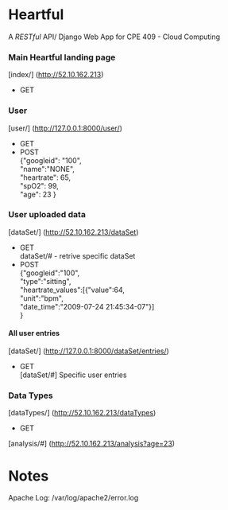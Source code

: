# Heartful

A *RESTful* API/ Django Web App for CPE 409 - Cloud Computing 

### Main Heartful landing page
[index/] (http://52.10.162.213)  
- GET  

### User
[user/] (http://127.0.0.1:8000/user/)  
- GET  
- POST  
{"googleid": "100",  
 "name":"NONE",  
 "heartrate": 65,  
 "spO2": 99,  
 "age": 23
}

### User uploaded data
[dataSet/] (http://52.10.162.213/dataSet)  
- GET  
dataSet/# - retrive specific dataSet
- POST  
{"googleid":"100",     
 "type":"sitting",     
 "heartrate_values":[{"value":64,     
                      "unit":"bpm",    
                      "date_time":"2009-07-24 21:45:34-07"}]  
} 

#### All user entries
[dataSet/] (http://127.0.0.1:8000/dataSet/entries/)    
- GET   
[dataSet/#] Specific user entries

### Data Types
[dataTypes/] (http://52.10.162.213/dataTypes)
- GET  

[analysis/#] (http://52.10.162.213/analysis?age=23)

# Notes
Apache Log: /var/log/apache2/error.log

